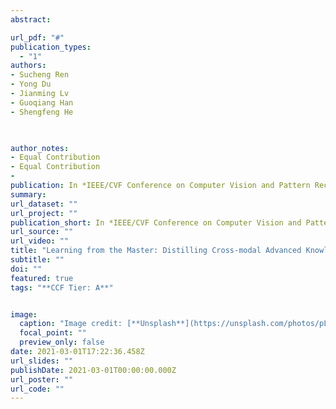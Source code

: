 ```yaml
---
abstract: 

url_pdf: "#"
publication_types:
  - "1"
authors: 
- Sucheng Ren
- Yong Du
- Jianming Lv
- Guoqiang Han
- Shengfeng He


  
author_notes: 
- Equal Contribution
- Equal Contribution
- 
publication: In *IEEE/CVF Conference on Computer Vision and Pattern Recognition (CVPR), Virtual, 2021*
summary: 
url_dataset: ""
url_project: ""
publication_short: In *IEEE/CVF Conference on Computer Vision and Pattern Recognition (CVPR), Virtual, 2021*
url_source: ""
url_video: ""
title: "Learning from the Master: Distilling Cross-modal Advanced Knowledge for Lip Reading"
subtitle: ""
doi: ""
featured: true
tags: "**CCF Tier: A**"


image:
  caption: "Image credit: [**Unsplash**](https://unsplash.com/photos/pLCdAaMFLTE)"
  focal_point: ""
  preview_only: false
date: 2021-03-01T17:22:36.458Z
url_slides: ""
publishDate: 2021-03-01T00:00:00.000Z
url_poster: ""
url_code: ""
---
```



